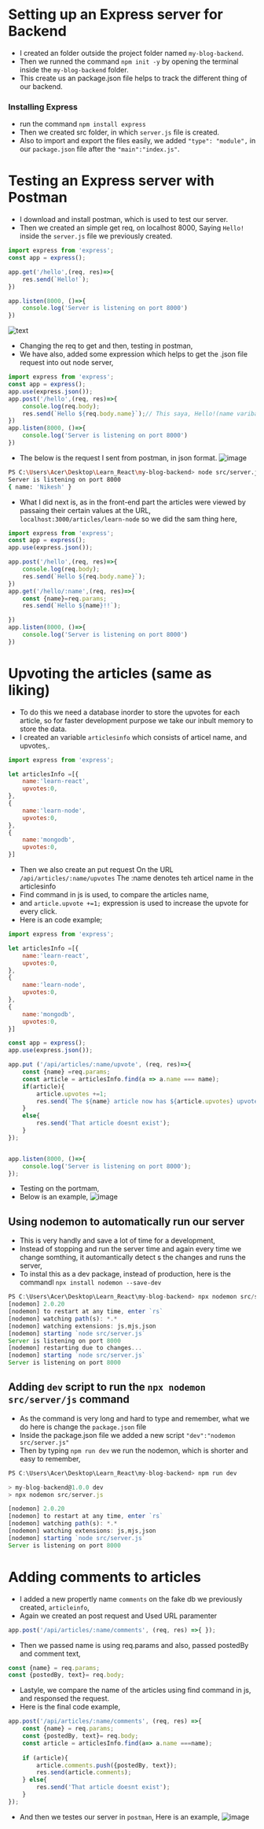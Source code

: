 # Setting up an Express server for Backend
- I created an folder outside the project folder named `my-blog-backend`.
- Then we runned the command `npm init -y` by opening the terminal inside the `my-blog-backend` folder.
- This create us an package.json file helps to track the different thing of our backend.
### Installing Express
- run the command `npm install express`
- Then we created src folder, in which `server.js` file is created.
- Also to import and export the files easily, we added `"type": "module",` in our `package.json` file after the `"main":"index.js"`.
# Testing an Express server with Postman
- I download and install postman, which is used to test our server.
- Then we created an simple get req, on localhost 8000, Saying `Hello!` inside the `server.js` file we previously created.
```javascript
import express from 'express';
const app = express();

app.get('/hello',(req, res)=>{
    res.send(`Hello!`);
})

app.listen(8000, ()=>{
    console.log('Server is listening on port 8000')
})
```
![text](https://images2.imgbox.com/eb/66/4WKEHzDe_o.png)
- Changing the req to get and then, testing in postman, 
- We have also, added some expression which helps to get the .json file request into out node server, 
```javascript
import express from 'express';
const app = express();
app.use(express.json());
app.post('/hello',(req, res)=>{
    console.log(req.body);
    res.send(`Hello ${req.body.name}`);// This saya, Hello!(name varibale) after sending req. COOL!
})
app.listen(8000, ()=>{
    console.log('Server is listening on port 8000')
})
```
- The below is the request I sent from postman, in json format.
![image](https://images2.imgbox.com/e5/56/VohAi8Da_o.png)
```bash
PS C:\Users\Acer\Desktop\Learn_React\my-blog-backend> node src/server.js
Server is listening on port 8000
{ name: 'Nikesh' }
```
- What I did next is, as in the front-end part the articles were viewed by passaing their certain values at the URL, `localhost:3000/articles/learn-node` so we did the sam thing here,
```javascript
import express from 'express';
const app = express();
app.use(express.json());

app.post('/hello',(req, res)=>{
    console.log(req.body);
    res.send(`Hello ${req.body.name}`);
})
app.get('/hello/:name',(req, res)=>{
    const {name}=req.params;
    res.send(`Hello ${name}!!`);

})
app.listen(8000, ()=>{
    console.log('Server is listening on port 8000')
})
```
# Upvoting the articles (same as liking)
- To do this we need a database inorder to store the upvotes for each article, so for faster development purpose we take our inbult memory to store the data. 
- I created an variable `articlesinfo` which consists of articel name, and upvotes,.
```javascript
import express from 'express';

let articlesInfo =[{
    name:'learn-react',
    upvotes:0,
},
{
    name:'learn-node',
    upvotes:0,
},
{
    name:'mongodb',
    upvotes:0,
}]
```
- Then we also create an put request On the URL `/api/articles/:name/upvotes` The :name denotes teh articel name in the articlesinfo
- Find command in js is used, to compare the articles name,
- and `article.upvote +=1;` expression is used to increase the upvote for every click.
- Here is an code example;
```javascript
import express from 'express';

let articlesInfo =[{
    name:'learn-react',
    upvotes:0,
},
{
    name:'learn-node',
    upvotes:0,
},
{
    name:'mongodb',
    upvotes:0,
}]

const app = express();
app.use(express.json());

app.put ('/api/articles/:name/upvote', (req, res)=>{
    const {name} =req.params;
    const article = articlesInfo.find(a => a.name === name);
    if(article){
        article.upvotes +=1;
        res.send(`The ${name} article now has ${article.upvotes} upvotes`);
    }
    else{
        res.send('That article doesnt exist');
    }
});


app.listen(8000, ()=>{
    console.log('Server is listening on port 8000');
});
```
- Testing on the portmam,
- Below is an example, 
![image](https://images2.imgbox.com/08/a2/Pxuhmkhq_o.png)
## Using nodemon to automatically run our server
- This is very handly and save a lot of time for a development, 
- Instead of stopping and run the server time and again every time we change somthing, it automantically detect s the changes and runs the server, 
- To instal this as a dev package, instead of production, here is the commandl
`npx install nodemon --save-dev`
```javascript
PS C:\Users\Acer\Desktop\Learn_React\my-blog-backend> npx nodemon src/server.js
[nodemon] 2.0.20
[nodemon] to restart at any time, enter `rs`
[nodemon] watching path(s): *.*
[nodemon] watching extensions: js,mjs,json
[nodemon] starting `node src/server.js`
Server is listening on port 8000
[nodemon] restarting due to changes...
[nodemon] starting `node src/server.js`
Server is listening on port 8000
```
## Adding `dev` script to run the `npx nodemon src/server/js` command
- As the command is very long and hard to type and remember, what we do here is change the `package.json` file
- Inside the package.json file we added a new script `"dev":"nodemon src/server.js"` 
- Then by typing `npm run dev` we run the nodemon, which is shorter and easy to remember,
```javascript
PS C:\Users\Acer\Desktop\Learn_React\my-blog-backend> npm run dev

> my-blog-backend@1.0.0 dev
> npx nodemon src/server.js

[nodemon] 2.0.20
[nodemon] to restart at any time, enter `rs`
[nodemon] watching path(s): *.*
[nodemon] watching extensions: js,mjs,json
[nodemon] starting `node src/server.js`
Server is listening on port 8000
```
# Adding comments to articles
- I added a new propertly name `comments` on the fake db we previously created, `articleinfo`,
- Again we created an post request and Used URL paramenter
```javascript
app.post('/api/articles/:name/comments', (req, res) =>{ });
```
- Then we passed name is using req.params and also, passed postedBy and comment text, 
```javascript
const {name} = req.params;
const {postedBy, text}= req.body;
```
- Lastyle, we compare the name of the articles using find command in js, and responsed the request.
- Here is the final code example,
```javascript
app.post('/api/articles/:name/comments', (req, res) =>{
    const {name} = req.params;
    const {postedBy, text}= req.body;
    const article = articlesInfo.find(a=> a.name ===name);
    
    if (article){
        article.comments.push({postedBy, text});
        res.send(article.comments);
    } else{
        res.send('That article doesnt exist');
    }
});
```
- And then we testes our server in `postman`, Here is an example,
![image](https://images2.imgbox.com/9e/16/iBXswWC6_o.png)
